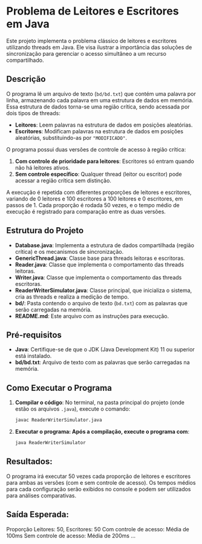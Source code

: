 # Problema de Leitores e Escritores em Java

Este projeto implementa o problema clássico de leitores e escritores utilizando threads em Java. Ele visa ilustrar a importância das soluções de sincronização para gerenciar o acesso simultâneo a um recurso compartilhado.

## Descrição

O programa lê um arquivo de texto (`bd/bd.txt`) que contém uma palavra por linha, armazenando cada palavra em uma estrutura de dados em memória. Essa estrutura de dados torna-se uma região crítica, sendo acessada por dois tipos de threads:

- **Leitores**: Leem palavras na estrutura de dados em posições aleatórias.
- **Escritores**: Modificam palavras na estrutura de dados em posições aleatórias, substituindo-as por `"MODIFICADO"`.

O programa possui duas versões de controle de acesso à região crítica:

1. **Com controle de prioridade para leitores**: Escritores só entram quando não há leitores ativos.
2. **Sem controle específico**: Qualquer thread (leitor ou escritor) pode acessar a região crítica sem distinção.

A execução é repetida com diferentes proporções de leitores e escritores, variando de 0 leitores e 100 escritores a 100 leitores e 0 escritores, em passos de 1. Cada proporção é rodada 50 vezes, e o tempo médio de execução é registrado para comparação entre as duas versões.

## Estrutura do Projeto

- **Database.java**: Implementa a estrutura de dados compartilhada (região crítica) e os mecanismos de sincronização.
- **GenericThread.java**: Classe base para threads leitoras e escritoras.
- **Reader.java**: Classe que implementa o comportamento das threads leitoras.
- **Writer.java**: Classe que implementa o comportamento das threads escritoras.
- **ReaderWriterSimulator.java**: Classe principal, que inicializa o sistema, cria as threads e realiza a medição de tempo.
- **bd/**: Pasta contendo o arquivo de texto (`bd.txt`) com as palavras que serão carregadas na memória.
- **README.md**: Este arquivo com as instruções para execução.

## Pré-requisitos

- **Java**: Certifique-se de que o JDK (Java Development Kit) 11 ou superior está instalado.
- **bd/bd.txt**: Arquivo de texto com as palavras que serão carregadas na memória.

## Como Executar o Programa

1. **Compilar o código**:
   No terminal, na pasta principal do projeto (onde estão os arquivos `.java`), execute o comando:
   ```bash
   javac ReaderWriterSimulator.java

2. **Executar o programa: Após a compilação, execute o programa com**:

   ```bash
   java ReaderWriterSimulator

## Resultados: 
   O programa irá executar 50 vezes cada proporção de leitores e escritores para ambas as versões (com e sem controle de acesso). Os tempos médios para cada configuração serão exibidos no console e podem ser utilizados para análises comparativas.

## Saída Esperada: 

Proporção Leitores: 50, Escritores: 50
Com controle de acesso: Média de 100ms
Sem controle de acesso: Média de 200ms
...
